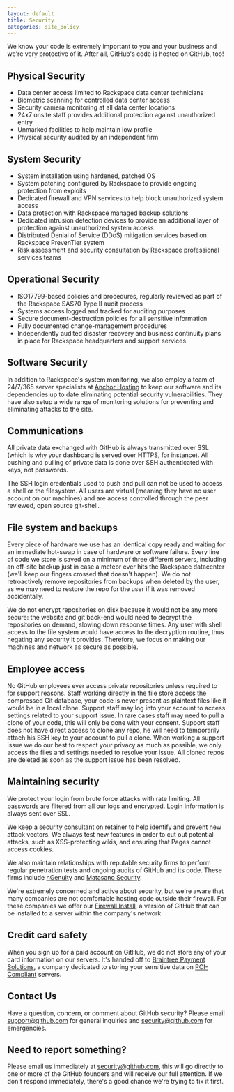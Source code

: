 ```yaml
---
layout: default
title: Security
categories: site_policy
---
```


<p class="intro">We know your code is extremely important to you and your business and we're very protective of it. After all, GitHub's code is hosted on GitHub, too!</p>

Physical Security
-----------------

* Data center access limited to Rackspace data center technicians
* Biometric scanning for controlled data center access
* Security camera monitoring at all data center locations
* 24x7 onsite staff provides additional protection against unauthorized entry
* Unmarked facilities to help maintain low profile
* Physical security audited by an independent firm

System Security
---------------

* System installation using hardened, patched OS
* System patching configured by Rackspace to provide ongoing protection from exploits
* Dedicated firewall and VPN services to help block unauthorized system access
* Data protection with Rackspace managed backup solutions
* Dedicated intrusion detection devices to provide an additional layer of protection against unauthorized system access
* Distributed Denial of Service (DDoS) mitigation services based on Rackspace PrevenTier system
* Risk assessment and security consultation by Rackspace professional services teams

Operational Security
--------------------

* ISO17799-based policies and procedures, regularly reviewed as part of the Rackspace SAS70 Type II audit process
* Systems access logged and tracked for auditing purposes
* Secure document-destruction policies for all sensitive information
* Fully documented change-management procedures
* Independently audited disaster recovery and business continuity plans in place for Rackspace headquarters and support services

Software Security
-----------------

In addition to Rackspace's system monitoring, we also employ a team of 24/7/365 server specialists at [Anchor Hosting](http://www.anchor.com.au/dedicated-hosting/dedicated-support.py) to keep our software and its dependencies up to date eliminating potential security vulnerabilities. They have also setup a wide range of monitoring solutions for preventing and eliminating attacks to the site.

Communications
--------------

All private data exchanged with GitHub is always transmitted over SSL (which is why your dashboard is served over HTTPS, for instance). All pushing and pulling of private data is done over SSH authenticated with keys, not passwords.

The SSH login credentials used to push and pull can not be used to access a shell or the filesystem. All users are virtual (meaning they have no user account on our machines) and are access controlled through the peer reviewed, open source git-shell.

File system and backups
-----------------------

Every piece of hardware we use has an identical copy ready and waiting for an immediate hot-swap in case of hardware or software failure. Every line of code we store is saved on a minimum of three different servers, including an off-site backup just in case a meteor ever hits the Rackspace datacenter (we'll keep our fingers crossed that doesn't happen). We do not retroactively remove repositories from backups when deleted by the user, as we may need to restore the repo for the user if it was removed accidentally.

We do not encrypt repositories on disk because it would not be any more secure: the website and git back-end would need to decrypt the repositories on demand, slowing down response times.  Any user with shell access to the file system would have access to the decryption routine, thus negating any security it provides. Therefore, we focus on making our machines and network as secure as possible.

Employee access
---------------

No GitHub employees ever access private repositories unless required to for support reasons.  Staff working directly in the file store access the compressed Git database, your code is never present as plaintext files like it would be in a local clone.  Support staff may log into your account to access settings related to your support issue.  In rare cases staff may need to pull a clone of your code, this will only be done with your consent.  Support staff does not have direct access to clone any repo, he will need to temporarily attach his SSH key to your account to pull a clone.  When working a support issue we do our best to respect your privacy as much as possible, we only access the files and settings needed to resolve your issue.  All cloned repos are deleted as soon as the support issue has been resolved.

Maintaining security
--------------------

We protect your login from brute force attacks with rate limiting.  All passwords are filtered from all our logs and encrypted.  Login information is always sent over SSL.

We keep a security consultant on retainer to help identify and prevent new attack vectors.  We always test new features in order to cut out potential attacks, such as XSS-protecting wikis, and ensuring that Pages cannot access cookies.

We also maintain relationships with reputable security firms to perform regular penetration tests and ongoing audits of GitHub and its code. These firms include [nGenuity](http://www.ngenuity-is.com) and [Matasano Security](http://www.matasano.com).

We're extremely concerned and active about security, but we're aware that many companies are not comfortable hosting code outside their firewall. For these companies we offer our [Firewall Install](http://fi.github.com/), a version of GitHub that can be installed to a server within the company's network.

Credit card safety
------------------

When you sign up for a paid account on GitHub, we do not store any of your card information on our servers. It's handed off to [Braintree Payment Solutions](http://braintreepaymentsolutions.com), a company dedicated to storing your sensitive data on [PCI-Compliant](http://en.wikipedia.org/wiki/Payment_Card_Industry_Data_Security_Standard) servers.

Contact Us
----------

Have a question, concern, or comment about GitHub security? Please email <support@github.com> for general inquiries and <security@github.com> for emergencies.

Need to report something?
-------------------------

Please email us immediately at <security@github.com>, this will go directly to one or more of the GitHub founders and will receive our full attention. If we don't respond immediately, there's a good chance we're trying to fix it first.
